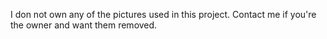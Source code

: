 I don not own any of the pictures used in this project.
Contact me if you're the owner and want them removed.
